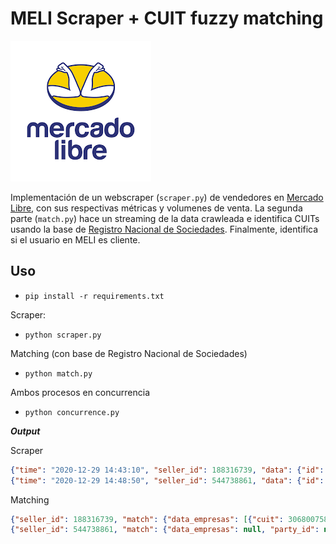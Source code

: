 # MELI Scraper + CUIT fuzzy matching

<p float="center">
  <img src="static/logo.png"/>
</p>

Implementación de un webscraper (`scraper.py`) de vendedores en [Mercado Libre](https://www.mercadolibre.com.ar), con sus respectivas métricas y volumenes de venta. La segunda parte (`match.py`) hace un streaming de la data crawleada e identifica CUITs usando la base de [Registro Nacional de Sociedades](https://www.argentina.gob.ar/justicia/registro-nacional-sociedades). Finalmente, identifica si el usuario en MELI es cliente.

## Uso

- `pip install -r requirements.txt`

Scraper:
- `python scraper.py` 

Matching (con base de Registro Nacional de Sociedades)
- `python match.py` 

Ambos procesos en concurrencia
- `python concurrence.py` 

***Output***

Scraper
```json
{"time": "2020-12-29 14:43:10", "seller_id": 188316739, "data": {"id": 188316739, "nickname": "ELECTRO LAND", "permalink": "http://perfil.mercadolibre.com.ar/ELECTRO+LAND", "registration_date": "2015-07-21T23:31:46.000-04:00", "seller_reputation": {"level_id": "5_green", "power_seller_status": "platinum", "transactions": {"total": 178618, "canceled": 10710, "period": "historic", "ratings": {"negative": 0.03, "positive": 0.95, "neutral": 0.02}, "completed": 167908}, "metrics": {"sales": {"period": "60 days", "completed": 41230}}}, "tags": ["normal", "user_info_verified", "credits_priority_4", "credits_profile", "eshop", "mshops", "medium_seller", "messages_as_seller", "messages_as_buyer"], "eshop": {"nick_name": "ELECTRO LAND", "eshop_rubro": null, "eshop_id": 349328, "eshop_locations": [], "site_id": "MLA", "eshop_logo_url": "http://resources.mlstatic.com/eshops/188316739v358f61.png", "eshop_status_id": 1, "seller": 188316739, "eshop_experience": 0}, "cantidad_articulos": 387, "cantidad_ventas": 346967, "revenue": 641512833}, "seller_address_2": {"id": "", "comment": "", "address_line": "", "zip_code": "", "country": {"id": "AR", "name": "Argentina"}, "state": {"id": "AR-C", "name": "Capital Federal"}, "city": {"id": "TUxBQkJPRTQ0OTRa", "name": "Boedo"}, "latitude": "", "longitude": ""}, "seller_address": {"city": {"id": "TUxBQkJPRTQ0OTRa", "name": "Boedo"}, "state": {"id": "AR-C", "name": "Capital Federal"}, "country": {"id": "AR", "name": "Argentina"}, "search_location": {"neighborhood": {"id": "TUxBQkJPRTQ0OTRa", "name": "Boedo"}, "city": {"id": "TUxBQ0NBUGZlZG1sYQ", "name": "Capital Federal"}, "state": {"id": "TUxBUENBUGw3M2E1", "name": "Capital Federal"}}, "id": 169366040}}
{"time": "2020-12-29 14:48:50", "seller_id": 544738861, "data": {"id": 544738861, "nickname": "RENTAL GNC", "permalink": "http://perfil.mercadolibre.com.ar/RENTAL+GNC", "registration_date": "2020-04-10T18:32:25.000-04:00", "seller_reputation": {"level_id": "5_green", "power_seller_status": "gold", "transactions": {"total": 716, "canceled": 35, "period": "historic", "ratings": {"negative": 0.05, "positive": 0.87, "neutral": 0.08}, "completed": 681}, "metrics": {"sales": {"period": "60 days", "completed": 275}}}, "tags": ["normal", "user_info_verified", "mshops", "credits_profile", "messages_as_seller", "messages_as_buyer"], "eshop": null, "cantidad_articulos": 17, "cantidad_ventas": 693, "revenue": 6128128.0}, "seller_address_2": {"id": "", "comment": "", "address_line": "", "zip_code": "", "country": {"id": "AR", "name": "Argentina"}, "state": {"id": "AR-B", "name": "Buenos Aires"}, "city": {"id": null, "name": "Villa Lynch"}, "latitude": "", "longitude": ""}, "seller_address": {"city": {"name": "Villa Lynch"}, "state": {"id": "AR-B", "name": "Buenos Aires"}, "country": {"id": "AR", "name": "Argentina"}, "search_location": {"neighborhood": {"id": "TUxBQlZJTDg5NDBa", "name": "Villa Lynch"}, "city": {"id": "TUxBQ0dFTmVyYWxz", "name": "General San Mart\u00edn"}, "state": {"id": "TUxBUEdSQWU4ZDkz", "name": "Bs.As. G.B.A. Norte"}}, "id": 1109716618}}

```
Matching


```json
{"seller_id": 188316739, "match": {"data_empresas": [{"cuit": 30680075820, "razon_social": "ELECTROLAND SRL", "fecha_contrato_social": "1994-10-11-00:00", "tipo_societario": "SOCIEDAD DE RESPONSABILIDAD LIMITADA", "fecha_actualizacion": null, "numero_inscripcion": -1, "dom_fiscal_provincia": "CAPITAL FEDERAL", "dom_fiscal_localidad": "CAPITAL FEDERAL", "dom_fiscal_calle": "MI\u00d1ONES", "dom_fiscal_numero": 1941, "dom_fiscal_piso": null, "dom_fiscal_departamento": null, "dom_fiscal_cp": 1428, "dom_fiscal_estado_domicilio": "NO NOTIFICADO", "dom_legal_provincia": "CIUDAD AUTONOMA BUENOS AIRES", "dom_legal_localidad": "CAPITAL FEDERAL", "dom_legal_calle": "MI#ONES", "dom_legal_numero": 1941, "dom_legal_piso": null, "dom_legal_departamento": null, "dom_legal_cp": 1428, "dom_legal_estado_domicilio": "NO CONFIRMADO"}], "party_id": null}, "matched": true}
{"seller_id": 544738861, "match": {"data_empresas": null, "party_id": null}, "matched": false}
```